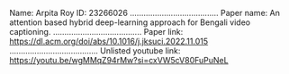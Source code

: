 Name: Arpita Roy
ID: 23266026
.......................................
Paper name: An attention based hybrid deep-learning approach for Bengali video captioning.
.......................................
Paper link: https://dl.acm.org/doi/abs/10.1016/j.jksuci.2022.11.015
.......................................
Unlisted youtube link: https://youtu.be/wgMMqZ94rMw?si=cxVW5cV80FuPuNeL
